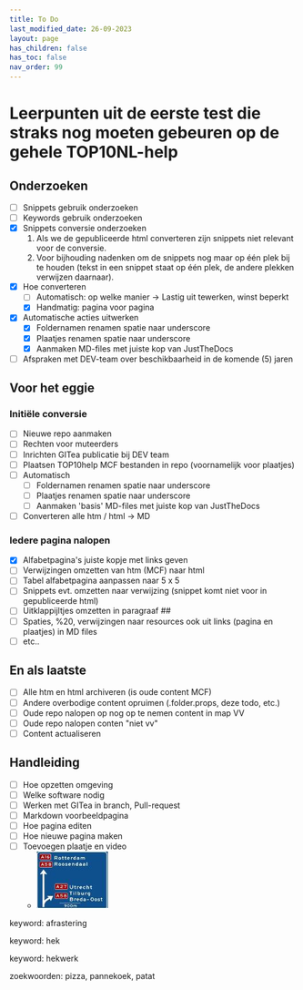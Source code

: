 ```yaml
---
title: To Do
last_modified_date: 26-09-2023
layout: page
has_children: false
has_toc: false
nav_order: 99
---
```


# Leerpunten uit de eerste test die straks nog moeten gebeuren op de gehele TOP10NL-help

## Onderzoeken
- [ ] Snippets gebruik onderzoeken
- [ ] Keywords gebruik onderzoeken
- [x] Snippets conversie onderzoeken
   1. Als we de gepubliceerde html converteren zijn snippets niet relevant voor de conversie.
   2. Voor bijhouding nadenken om de snippets nog maar op één plek bij te houden (tekst in een snippet staat op één plek, de andere plekken verwijzen daarnaar).
- [x] Hoe converteren
   - [ ] Automatisch: op welke manier -> Lastig uit tewerken, winst beperkt
   - [x] Handmatig: pagina voor pagina
- [x] Automatische acties uitwerken
   - [x] Foldernamen renamen spatie naar underscore
   - [x] Plaatjes renamen spatie naar underscore
   - [x] Aanmaken MD-files met juiste kop van JustTheDocs
- [ ] Afspraken met DEV-team over beschikbaarheid in de komende (5) jaren

## Voor het eggie
### Initiële conversie
- [ ] Nieuwe repo aanmaken
- [ ] Rechten voor muteerders
- [ ] Inrichten GITea publicatie bij DEV team
- [ ] Plaatsen TOP10help MCF bestanden in repo (voornamelijk voor plaatjes)
- [ ] Automatisch
   - [ ] Foldernamen renamen spatie naar underscore
   - [ ] Plaatjes renamen spatie naar underscore
   - [ ] Aanmaken 'basis' MD-files met juiste kop van JustTheDocs
- [ ] Converteren alle htm / html -> MD

### Iedere pagina nalopen
- [x] Alfabetpagina's juiste kopje met links geven
- [ ] Verwijzingen omzetten van htm (MCF) naar html
- [ ] Tabel alfabetpagina aanpassen naar 5 x 5
- [ ] Snippets evt. omzetten naar verwijzing (snippet komt niet voor in gepubliceerde  html)
- [ ] Uitklappijltjes omzetten in paragraaf ##
- [ ] Spaties, %20, verwijzingen naar resources ook uit links (pagina en plaatjes) in MD files
- [ ] etc..

## En als laatste
- [ ] Alle htm en html archiveren (is oude content MCF)
- [ ] Andere overbodige content opruimen (.folder.props, deze todo, etc.)
- [ ] Oude repo nalopen op nog op te nemen content in map VV
- [ ] Oude repo nalopen conten "niet vv"
- [ ] Content actualiseren

## Handleiding
- [ ] Hoe opzetten omgeving
- [ ] Welke software nodig
- [ ] Werken met GITea in branch, Pull-request
- [ ] Markdown voorbeeldpagina
- [ ] Hoe pagina editen
- [ ] Hoe nieuwe pagina maken
- [ ] Toevoegen plaatje en video
   - [![Video](../verkenningsvoorschriften/A/A-Wegnummer/foto_A_wegnummers_125x100.jpg)](WFM.mp4)

<!--
keyword: testje
keyword: woord
-->

keyword: afrastering

keyword: hek

keyword: hekwerk


zoekwoorden: pizza, pannekoek, patat
